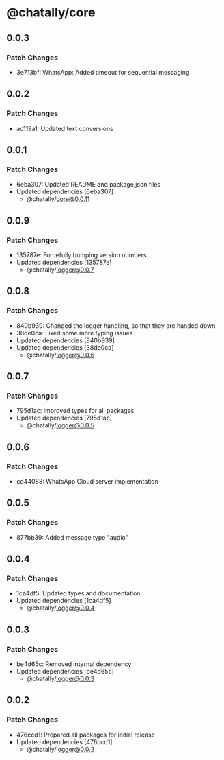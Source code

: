 # @chatally/core

## 0.0.3

### Patch Changes

- 3e713bf: WhatsApp: Added timeout for sequential messaging

## 0.0.2

### Patch Changes

- ac119a1: Updated text conversions

## 0.0.1

### Patch Changes

- 6eba307: Updated README and package.json files
- Updated dependencies [6eba307]
  - @chatally/core@0.0.11

## 0.0.9

### Patch Changes

- 135787e: Forcefully bumping version numbers
- Updated dependencies [135787e]
  - @chatally/logger@0.0.7

## 0.0.8

### Patch Changes

- 840b939: Changed the logger handling, so that they are handed down.
- 38de0ca: Fixed some more typing issues
- Updated dependencies [840b939]
- Updated dependencies [38de0ca]
  - @chatally/logger@0.0.6

## 0.0.7

### Patch Changes

- 795d1ac: Improved types for all packages
- Updated dependencies [795d1ac]
  - @chatally/logger@0.0.5

## 0.0.6

### Patch Changes

- cd44088: WhatsApp Cloud server implementation

## 0.0.5

### Patch Changes

- 877bb39: Added message type "audio"

## 0.0.4

### Patch Changes

- 1ca4df5: Updated types and documentation
- Updated dependencies [1ca4df5]
  - @chatally/logger@0.0.4

## 0.0.3

### Patch Changes

- be4d65c: Removed internal dependency
- Updated dependencies [be4d65c]
  - @chatally/logger@0.0.3

## 0.0.2

### Patch Changes

- 476ccd1: Prepared all packages for initial release
- Updated dependencies [476ccd1]
  - @chatally/logger@0.0.2

